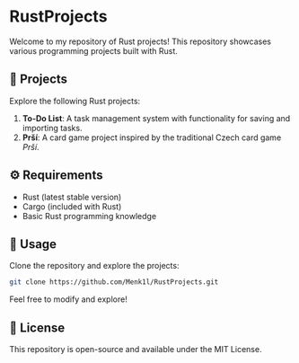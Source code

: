 # RustProjects

Welcome to my repository of Rust projects! This repository showcases various programming projects built with Rust.

## 🚀 Projects

Explore the following Rust projects:

1. **To-Do List**: A task management system with functionality for saving and importing tasks.
2. **Prší**: A card game project inspired by the traditional Czech card game *Prší*.

## ⚙️ Requirements

- Rust (latest stable version)
- Cargo (included with Rust)
- Basic Rust programming knowledge

## 📝 Usage

Clone the repository and explore the projects:

```bash
git clone https://github.com/Menk1l/RustProjects.git
```

Feel free to modify and explore!

## 📄 License

This repository is open-source and available under the MIT License.
